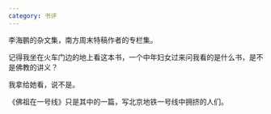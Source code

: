 ```yaml
---
category: 书评
---
```


李海鹏的杂文集，南方周末特稿作者的专栏集。

记得我坐在火车门边的地上看这本书，一个中年妇女过来问我看的是什么书，是不是佛教的讲义？

我拿给她看，说不是。

《佛祖在一号线》只是其中的一篇，写北京地铁一号线中拥挤的人们。